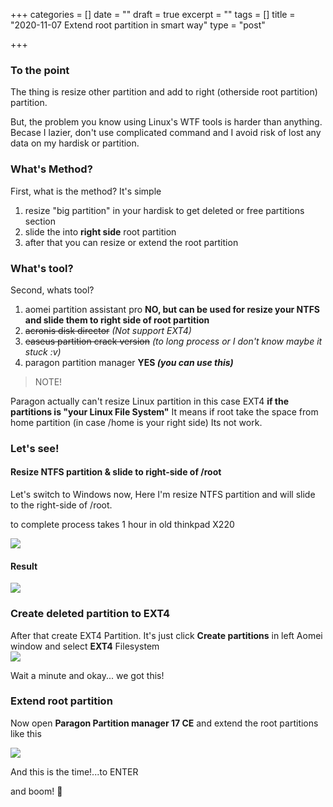 +++
categories = []
date = ""
draft = true
excerpt = ""
tags = []
title = "2020-11-07 Extend root partition in smart way"
type = "post"

+++
### To the point

The thing is resize other partition and add to right (otherside root partition) partition.

But, the problem you know using Linux's WTF tools is harder than anything. Becase I lazier, don't use complicated command and I avoid risk of lost any data on my hardisk or partition.

### What's Method?

First, what is the method? It's simple

1. resize "big partition" in your hardisk to get deleted or free partitions section
2. slide the into **right side** root partition
3. after that you can resize or extend the root partition

### What's tool?

Second, whats tool?

1. aomei partition assistant pro **NO, but can be used for resize your NTFS and slide them to right side of root partition**
2. ~~acronis disk director~~ _(Not support EXT4)_
3. ~~easeus partition crack version~~ _(to long process or I don't know maybe it stuck :v)_
4. paragon partition manager **YES _(you can use this)_**

> NOTE!

Paragon actually can't resize Linux partition in this case EXT4 **if the partitions is "your Linux File System"** It means if root take the space from home partition (in case /home is your right side) Its not work.

### Let's see!

#### Resize NTFS partition & slide to right-side of /root

Let's switch to Windows now, Here I'm resize NTFS partition and will slide to the right-side of /root.

to complete process takes 1 hour in old thinkpad X220

![](https://res.cloudinary.com/bimagv/image/upload/v1611565234/2020-11/assets_2F-M5dP2bvOEMvK2A_oymi_2F-MLWXzXSXHJrREwjmwrR_2F-MLWYmhZHsVKguHq34Gq_2F7BV3U63ErD_puael1.png)

#### Result

![](https://res.cloudinary.com/bimagv/image/upload/v1611565360/2020-11/assets_2F-M5dP2bvOEMvK2A_oymi_2F-MLWXzXSXHJrREwjmwrR_2F-MLW_MV2U2B_TjEUas5h_2Fc6OYtLBPES_xzuzm2.png)

### Create deleted partition to EXT4

After that create EXT4 Partition. It's just click **Create partitions** in left Aomei window and select **EXT4** Filesystem  
![](https://res.cloudinary.com/bimagv/image/upload/v1611565486/2020-11/assets_2F-M5dP2bvOEMvK2A_oymi_2F-MLWXzXSXHJrREwjmwrR_2F-MLWbClyl-zJ8REEICwy_2F9WYAyDuJsn_dkv0an.png)

Wait a minute and okay... we got this!

### Extend root partition

Now open **Paragon Partition manager 17 CE** and extend the root partitions like this

![](https://res.cloudinary.com/bimagv/image/upload/v1611565555/2020-11/assets_2F-M5dP2bvOEMvK2A_oymi_2F-MLWXzXSXHJrREwjmwrR_2F-MLWcnCYtr2ujuvyuYTB_2FhJ16XiOMrS_mzet3w.png)

And this is the time!...to ENTER

and boom! 🤪